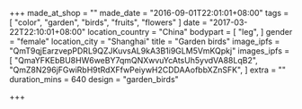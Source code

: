 +++
made_at_shop = ""
made_date = "2016-09-01T22:01:01+08:00"
tags = [
  "color",
  "garden",
  "birds",
  "fruits",
  "flowers"
]
date = "2017-03-22T22:10:01+08:00"
location_country = "China"
bodypart = [
  "leg",
]
gender = "female"
location_city = "Shanghai"
title = "Garden birds"
image_ipfs = "QmT9qjEarzvepPDRL9QZJKuvsAL9kA3B1i9GLM5VmKQpkj"
images_ipfs = [
  "QmaYFKEbBU8HW6weBY7qmQNXwvuYcAtsUh5yvdVA88LqB2",
  "QmZ8N296jFGwiRbH9tRdXFfwPeiywH2CDDAAofbbXZnSFK",
]
extra = ""
duration_mins = 640
design = "garden_birds"

+++
